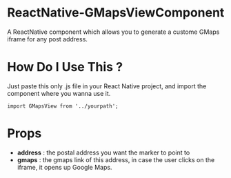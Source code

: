 # ReactNative-GMapsViewComponent
A ReactNative component which allows you to generate a custome GMaps iframe for any post address.

# How Do I Use This ?
Just paste this only .js file in your React Native project, and import the component where you wanna use it.

    import GMapsView from '../yourpath';
# Props
 - **address** : the postal address you want the marker to point to
 - **gmaps** : the gmaps link of this address, in case the user clicks on the iframe, it opens up Google Maps.
